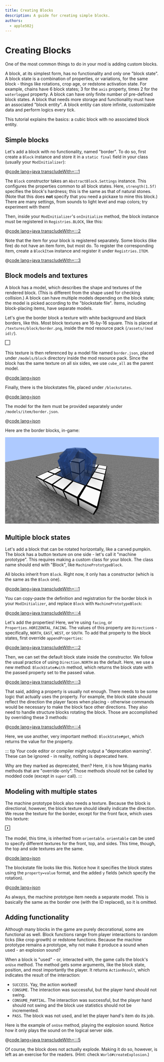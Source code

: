 ```yaml
---
title: Creating Blocks
description: A guide for creating simple blocks.
authors:
  - apple502j
---
```


# Creating Blocks
One of the most common things to do in your mod is adding custom blocks.

A block, at its simplest form, has no functionality and only one "block state". A block state is a combination of properties, or variations, for the same block - things like rotations, crop age, or redstone activation state. For example, chains have 6 block states; 3 for the `axis` property, times 2 for the `waterlogged` property. A block can have only finite number of pre-defined block states. A block that needs more storage and functionality must have an associated "block entity". A block entity can store infinite, customizable data and perform logics every tick.

This tutorial explains the basics: a cubic block with no associated block entity.

## Simple blocks
Let's add a block with no functionality, named "border". To do so, first create a `Block` instance and store it in a `static final` field in your class (usually your `ModInitializer`):

@[code lang=java transcludeWith=:::1](@/reference/latest/src/main/java/com/example/docs/block/FabricDocsReferenceBlocks.java)

The `Block` constructor takes an `AbstractBlock.Settings` instance. This configures the properties common to all block states. Here, `strength(1.5f)` specifies the block's hardness; this is the same as that of natural stones. (Note that this does **not** specify that you need a pickaxe to mine this block.) There are many settings, from sounds to light level and map colors; try experiment with them!

Then, inside your `ModInitializer`'s `onInitialize` method, the block instance must be registered in `Registries.BLOCK`, like this:

@[code lang=java transcludeWith=:::2](@/reference/latest/src/main/java/com/example/docs/block/FabricDocsReferenceBlocks.java)

Note that the item for your block is registered separately. Some blocks (like fire) do not have an item form, but most do. To register the corresponding item, create a `BlockItem` instance and register it under `Registries.ITEM`.

@[code lang=java transcludeWith=:::3](@/reference/latest/src/main/java/com/example/docs/block/FabricDocsReferenceBlocks.java)

## Block models and textures
A block has a model, which describes the shape and textures of the rendered block. (This is different from the shape used for checking collision.) A block can have multiple models depending on the block state; the model is picked according to the "blockstate file". Items, including block-placing items, have separate models.

Let's give the border block a texture with white background and black borders, like this. Most block textures are 16-by-16 square. This is placed at `/textures/block/border.png`, inside the mod resource pack (`/assets/(mod id)/`).

![](/reference/latest/src/main/resources/assets/fabric-docs-reference/textures/block/border.png)

This texture is then referenced by a model file named `border.json`, placed under `/models/block` directory inside the mod resource pack. Since the block has the same texture on all six sides, we use `cube_all` as the parent model.

@[code lang=json](@/reference/latest/src/main/resources/assets/fabric-docs-reference/models/block/border.json)

Finally, there is the blockstates file, placed under `/blockstates`.

@[code lang=json](@/reference/latest/src/main/resources/assets/fabric-docs-reference/blockstates/border.json)

The model for the item must be provided separately under `/models/item/border.json`.

@[code lang=json](@/reference/latest/src/main/resources/assets/fabric-docs-reference/models/item/border.json)

Here are the border blocks, in-game:

![Hey, a fountain!](/public/assets/develop/blocks/border-block-fountain.png)

## Multiple block states
Let's add a block that can be rotated horizontally, like a carved pumpkin. The block has a button texture on one side - let's call it "machine prototype". This requires making a custom class for your block. The class name should end with "Block", like `MachinePrototypeBlock`.

All blocks inherit from `Block`. Right now, it only has a constructor (which is the same as the `Block` one).

@[code lang=java transcludeWith=:::1](@/reference/latest/src/main/java/com/example/docs/block/MachinePrototypeBlock.java)

You can copy-paste the definition and registration for the border block in your `ModInitializer`, and replace `Block` with `MachinePrototypeBlock`:

@[code lang=java transcludeWith=:::4](@/reference/latest/src/main/java/com/example/docs/block/FabricDocsReferenceBlocks.java)

Let's add the properties! Here, we're using `facing`, or `Properties.HORIZONTAL_FACING`. The values of this property are `Direction`s - specifically, `NORTH`, `EAST`, `WEST`, or `SOUTH`. To add that property to the block states, first override `appendProperties`:

@[code lang=java transcludeWith=:::2](@/reference/latest/src/main/java/com/example/docs/block/MachinePrototypeBlock.java)

Then, we can set the default block state inside the constructor. We follow the usual practice of using `Direction.NORTH` as the default. Here, we use a new method: `BlockState#with` method, which returns the block state with the passed property set to the passed value.

@[code lang=java transcludeWith=:::3](@/reference/latest/src/main/java/com/example/docs/block/MachinePrototypeBlock.java)

That said, adding a property is usually not enough. There needs to be some logic that actually uses the property. For example, the block state should reflect the direction the player faces when placing - otherwise commands would be necessary to make the block face other directions. They also need to handle structure blocks rotating the block. Those are accomplished by overriding these 3 methods:

@[code lang=java transcludeWith=:::4](@/reference/latest/src/main/java/com/example/docs/block/MachinePrototypeBlock.java)

Here, we use another, very important method: `BlockState#get`, which returns the value for the property.

::: tip
Your code editor or compiler might output a "deprecation warning". These can be ignored - in reality, nothing is deprecated here.

Why are they marked as deprecated, then? Here, it is how Mojang marks methods that are "override-only". Those methods should not be called by modded code (except in `super` call).
:::

## Modeling with multiple states
The machine prototype block also needs a texture. Because the block is directional, however, the block texture should ideally indicate the direction. We reuse the texture for the border, except for the front face, which uses this texture:

![](/reference/latest/src/main/resources/assets/fabric-docs-reference/textures/block/machine_prototype.png)

The model, this time, is inherited from `orientable`. `orientable` can be used to specify different textures for the front, top, and sides. This time, though, the top and side textures are the same.

@[code lang=json](@/reference/latest/src/main/resources/assets/fabric-docs-reference/models/block/machine_prototype.json)

The blockstate file looks like this. Notice how it specifies the block states using the `property=value` format, and the added `y` fields (which specify the rotation).

@[code lang=json](@/reference/latest/src/main/resources/assets/fabric-docs-reference/blockstates/machine_prototype.json)

As always, the machine prototype item needs a separate model. This is basically the same as the border one (with the ID replaced), so it is omitted.

## Adding functionality
Although many blocks in the game are purely decorational, some are functional as well. Block functions range from player interactions to random ticks (like crop growth) or redstone functions. Because the machine prototype remains a prototype, why not make it produce a sound when used - an explosion sound?

When a block is "used" - or, interacted with, the game calls the block's `onUse` method. The method gets some arguments, like the block state, position, and most importantly the player. It returns `ActionResult`, which indicates the result of the interaction:

- `SUCCESS`. Yay, the action worked!
- `CONSUME`. The interaction was successful, but the player hand should not swing.
- `CONSUME_PARTIAL`. The interaction was successful, but the player hand should not swing and the block use statistics should not be incremented.
- `PASS`. The block was not used, and let the player hand's item do its job.

Here is the example of `onUse` method, playing the explosion sound. Notice how it only plays the sound on the logical server side.

@[code lang=java transcludeWith=:::5](@/reference/latest/src/main/java/com/example/docs/block/MachinePrototypeBlock.java)

Of course, the block does not actually explode. Making it do so, however, is left as an exercise for the readers. (Hint: check `World#createExplosion`.)
